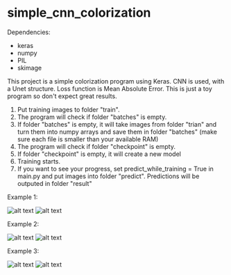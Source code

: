 # simple_cnn_colorization

Dependencies:
- keras
- numpy
- PIL
- skimage

This project is a simple colorization program using Keras. 
CNN is used, with a Unet structure. 
Loss function is Mean Absolute Error.
This is just a toy program so don't expect great results.

1. Put training images to folder "train". 
2. The program will check if folder "batches" is empty. 
3. If folder "batches" is empty, it will take images from folder "trian" and turn them into numpy arrays and save them in folder "batches" (make sure each file is smaller than your available RAM)
4. The program will check if folder "checkpoint" is empty.
5. If folder "checkpoint" is empty, it will create a new model
6. Training starts.
7. If you want to see your progress, set predict_while_training = True in main.py and put images into folder "predict". Predictions will be outputed in folder "result"


Example 1:

![alt text](https://github.com/pralphv/simple_cnn_colorization/blob/master/photos/predict_1.jpg)   ![alt text](https://github.com/pralphv/simple_cnn_colorization/blob/master/photos/result_1.jpeg)

Example 2:

![alt text](https://github.com/pralphv/simple_cnn_colorization/blob/master/photos/predict_2.jpg)   ![alt text](https://github.com/pralphv/simple_cnn_colorization/blob/master/photos/result_2.jpeg)

Example 3:

![alt text](https://github.com/pralphv/simple_cnn_colorization/blob/master/photos/predict_3.jpg)   ![alt text](https://github.com/pralphv/simple_cnn_colorization/blob/master/photos/result_3.jpeg)
